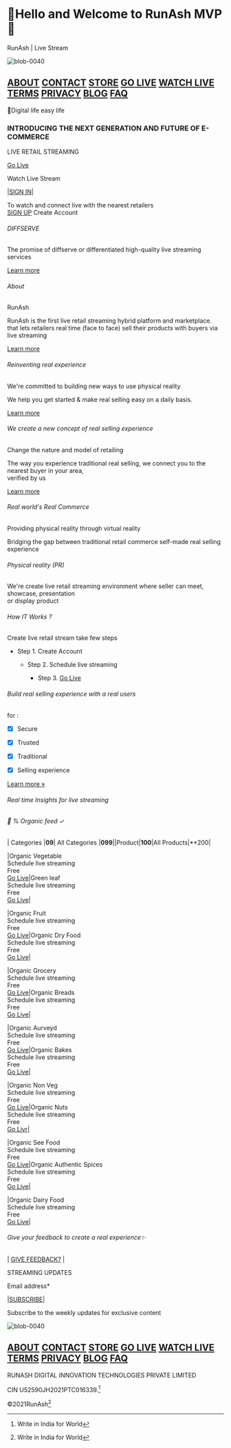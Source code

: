 # 👋Hello and Welcome to RunAsh MVP🎉
RunAsh | Live Stream

![blob-0040](https://user-images.githubusercontent.com/61916324/132724592-e5bef25e-36d9-4da8-bbc6-84a24183c8e2.png)

## [ABOUT](https://runash.in/about) [CONTACT](https://runash.in/Contact) [STORE](https://runash.in/privacy) [GO LIVE](https://runash.in/support) [WATCH LIVE](https://) [TERMS](https://runash.in/streaming) [PRIVACY](https://) [BLOG](https://) [FAQ](https://) 
   
     





   
    
 










   
  
   

   








💫Digital life easy life





### INTRODUCING THE NEXT GENERATION AND FUTURE OF E-COMMERCE

LIVE RETAIL STREAMING

[Go Live](https://)

Watch Live Stream

|[SIGN IN](https://)|

To watch and connect live with the nearest retailers<br> 
[SIGN UP](https://) Create Account
 

















###### DIFFSERVE

The promise of diffserve or differentiated high-quality live streaming services

[Learn more](https://)

###### About

RunAsh

RunAsh is the first live retail streaming hybrid platform and marketplace.<br>that lets retailers real time (face to face) sell their products with buyers via live streaming

[Learn more](https://)

###### Reinventing real experience

We're committed to building new ways to use physical reality

We help you get started &amp; make real selling easy on a daily basis.

[Learn more](https://)

###### We create a new concept of real selling experience

 Change the nature and model of retailing

The way you experience traditional real selling, we connect you to the nearest buyer in your area, <br>
verified by us

[Learn more](https://)

###### Real world's Real Commerce

Providing physical reality through virtual reality

Bridging the gap between traditional retail commerce self-made real selling experience 

###### Physical reality (PR)



We're create live retail streaming environment where seller can meet, showcase, presentation <br>or display product

###### How IT Works ?

Create live retail stream take few steps

 - Step 1. Create Account

   - Step 2. Schedule live streaming

     - Step 3. [Go Live](https://runash.in/live)











###### Build real selling experience with a real users 
for :

- [X] Secure 

- [x] Trusted

- [x] Traditional 

- [x] Selling experience

[Learn more »](https://)

###### Real time Insights for live streaming

###### 💯 *%* Organic feed ✓ ######




| Categories  |**09**| All Categories |**099**||Product|**100**|All Products|**200|




|Organic Vegetable <br>Schedule live streaming<br>Free<br> [Go Live](https:)|Green leaf<br>Schedule live streaming<br>Free<br>[Go Live](https://)|


|Organic Fruit <br>Schedule live streaming<br>Free<br> [Go Live](https://)|Organic Dry Food<br>Schedule live streaming<br>Free<br>[Go Live](https://)|

|Organic Grocery <br>Schedule live streaming<br>Free<br> [Go Live](https://)|Organic Breads<br>Schedule live streaming<br>Free<br>[Go Live](https://)|

|Organic Aurveyd <br>Schedule live streaming<br>Free<br> [Go Live](https://)|Organic Bakes<br>Schedule live streaming<br>Free<br>[Go Live](https:)|

|Organic Non Veg <br>Schedule live streaming<br>Free<br> [Go Live](https://)|Organic Nuts<br>Schedule live streaming<br>Free<br>[Go Livr](https://)|

|Organic See Food <br>Schedule live streaming<br>Free<br> [Go Live](https://)|Organic Authentic Spices<br>Schedule live streaming<br>Free<br>[Go Live](https://)|

|Organic Dairy Food <br>Schedule live streaming<br>Free<br> [Go Live](https://)|























###### Give your feedback to create a real experience✨

| [GIVE FEEDBACK?](https://) |

STREAMING UPDATES

Email address* 

|[SUBSCRIBE](https://)|

Subscribe to the weekly updates for exclusive content

![blob-0040](https://user-images.githubusercontent.com/61916324/132724592-e5bef25e-36d9-4da8-bbc6-84a24183c8e2.png)

## [ABOUT](https://runash.in/about) [CONTACT](https://runash.in/Contact) [STORE](https://runash.in/privacy) [GO LIVE](https://runash.in/support) [WATCH LIVE](https://) [TERMS](https://runash.in/streaming) [PRIVACY](https://) [BLOG](https://) [FAQ](https://) 



RUNASH DIGITAL INNOVATION TECHNOLOGIES PRIVATE LIMITED

CIN U52590JH2021PTC016339.[^1]

©2021RunAsh[^1]

[^1]: Write in India for World 

















     

   



















